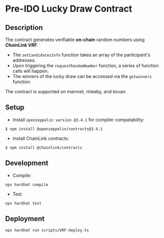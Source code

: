 # Pre-IDO Lucky Draw Contract

## Description
The contract generates verifiable **on-chain** random numbers using **_ChainLink VRF_**. 

- The `setCandidatesInfo` function takes an array of the participant's addresses. 
- Upon triggering the `requestRandomNumber` function, a series of function calls will happen. 
- The winners of the lucky draw can be accessed via the `getwinners` function. 

The contract is supported on mainnet, rinkeby, and kovan. 

## Setup 
* Install `openzeppelin version @3.4.1` for compiler compatability:

```
$ npm install @openzeppelin/contracts@3.4.1
```
* Install ChainLink contracts: 
```
$ npm install @chainlink/contracts
```

## Development
* Compile:
```
npx hardhat compile
```

* Test
```
npx hardhat test
```

## Deployment
```
npx hardhat run scripts/VRF-deploy.ts 
```